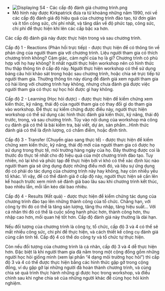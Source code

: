 - ![Displaying S4 - Các cấp độ đánh giá chương trình.png](https://drive.google.com/thumbnail?id=17v71asefUmQMN-J5YAnGrZ_hZEMn2Lit&authuser=0&sz=w1813-h915)
- Mô hình này được Kirkpatrick đưa ra từ khoảng những năm 1990, nói về các cấp độ đánh giá độ hiệu quả của chương trình đào tạo, từ đơn giản và ít tốn công sức, chi phí nhất, và tăng dần về độ phức tạp, công sức, chi phí để thực hiện khi lên các cấp bậc xa hơn.

Các cấp độ đánh giá này được thực hiện trong và sau chương trình.

Cấp độ 1 -  Reactions (Phản hồi trực tiếp) - được thực hiện để có thông tin về phản ứng của người tham gia với chương trình. Liệu người tham gia có thích chương trình không? Cảm giác, cảm nghĩ của họ là gì? Chương trình có phù hợp với họ hay không? Ít nhất người thực hiện workshop nên có hình thức thu thập thông tin ở cấp độ này. Người thực hiện workshop có thể sử dụng bảng câu hỏi khảo sát trong hoặc sau chương trình, hoặc chia sẻ trực tiếp từ người tham gia. Thường thông tin này dùng để đánh giá xem người tham gia có hài lòng với chương trình hay không, nhưng chưa đánh giá được việc người tham gia có thực sự học hỏi được gì hay không.

Cấp độ 2 - Learning (Học hỏi được) - được thực hiện để kiểm chứng xem kiến thức, kỹ năng, thái độ của người tham gia có thay đổi gì do tham gia vào workshop. Để thực sự kiểm chứng được điều này, người thực hiện workshop có thể sử dụng các hình thức đánh giá kiến thức, kỹ năng, thái độ trước, trong, và sau chương trình. Tùy vào nội dung của workshop mà công cụ đánh giá có thể là bài kiểm tra, bài viết, dự án, sản phẩm…Hình thức đánh giá có thể là định lượng, có chấm điểm, hoặc định tính.

Cấp độ 3 - Transfer (Chuyển giao sang thực tế) - được thực hiện để kiểm chứng xem kiến thức, kỹ năng, thái độ mới của người tham gia có được họ sử dụng trong thực tế, môi trường hàng ngày của họ. Đây thường được coi là thước đo thực tế nhất cho độ hiệu quả của một chương trình đào tạo. Tuy nhiên, nó lại khó và phức tạp để thực hiện bởi vì khó có thể xác định lúc nào người tham gia sẽ ứng dụng được những điều mới đó, và liệu sự ứng dụng đó có phải do tác dụng của chương trình này hay không, hay còn nhiều yếu tố khác. Vì vậy, để có thể đánh giá ở cấp độ này, người thực hiện sẽ cần lên kế hoạch trước xem mình sẽ đánh giá bao lâu sau khi chương trình kết thúc, bao nhiêu lần, mỗi lần kéo dài bao nhiêu.

Cấp độ 4 - Results (Kết quả) - được thực hiện để kiểm chứng tác dụng của chương trình đào tạo lên những thành công của tổ chức. Chẳng hạn, với công ty thì đó có thể là tăng sản lượng, tăng thu nhập, tăng hiệu suất… Với cá nhân thì đó có thể là cuộc sống hạnh phúc hơn, thành công hơn, thu nhập cao hơn, mối quan hệ tốt hơn. Cấp độ đánh giá này thường là dài hạn.

Nếu đối tượng của chương trình là công ty, tổ chức, cấp độ 3 và 4 có thể sẽ mất nhiều công sức, chi phí để thực hiện, và cách thiết kế công cụ đánh giá cũng cần tinh tế. Cấp độ 4 có thể do công ty và tổ chức tự thực hiện.

Còn nếu đối tượng của chương trình là cá nhân, cấp độ 3 và 4 dễ thực hiện hơn. Đặc biệt là khi người tham gia đã nằm trong một cộng đồng gồm những người học hỏi giống mình (xem lại phần “4 dạng môi trường học hỏi”) thì cấp độ 3 và 4 có thể được thực hiện bằng các hình thức gặp gỡ trong cộng đồng, ví dụ gặp gỡ lại những người đã hoàn thành chương trình, và cùng chia sẻ quá trình thực hành những gì được học trong workshop, và điều chỉnh sau khi nghe chia sẻ của những người khác để cùng học hỏi kinh nghiệm.
